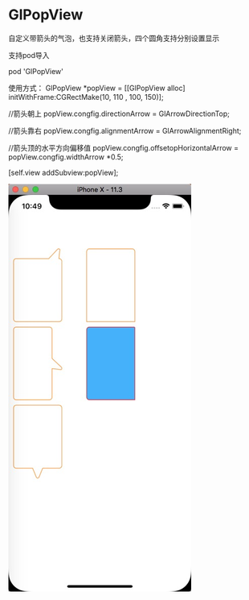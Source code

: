 # GlPopView

自定义带箭头的气泡，也支持关闭箭头，四个圆角支持分别设置显示

支持pod导入

pod 'GlPopView'


使用方式：
GlPopView *popView = [[GlPopView alloc] initWithFrame:CGRectMake(10, 110 , 100, 150)];

//箭头朝上
popView.congfig.directionArrow = GlArrowDirectionTop;

//箭头靠右
popView.congfig.alignmentArrow = GlArrowAlignmentRight;

//箭头顶的水平方向偏移值
popView.congfig.offsetopHorizontalArrow = popView.congfig.widthArrow *0.5;

[self.view addSubview:popView];


![image](https://github.com/gleeeli/GlPopView-Master/blob/master/%E6%95%88%E6%9E%9C%E5%9B%BE.png)

